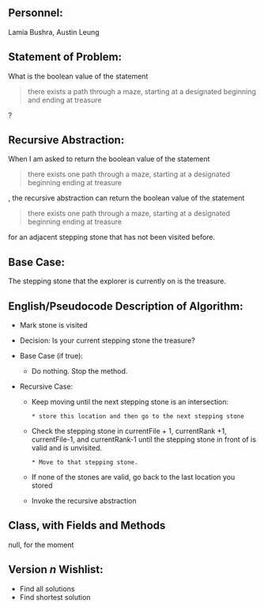 ## Personnel: 
Lamia Bushra, Austin Leung

## Statement of Problem: 
What is the boolean value of the statement

>there exists a path through a maze, starting at a designated beginning and ending at treasure

?


## Recursive Abstraction: 
When I am asked to return the boolean value of the statement 

>there exists one path through a maze, starting at a designated beginning ending at treasure 

, the recursive abstraction can return the boolean value of the statement 

>there exists one path through a maze, starting at a designated beginning ending at treasure

for an adjacent stepping stone that has not been visited before.


## Base Case:
The stepping stone that the explorer is currently on is the treasure. 


## English/Pseudocode Description of Algorithm:
* Mark stone is visited

* Decision: Is your current stepping stone the treasure?

* Base Case (if true): 

   * Do nothing. Stop the method.
   
* Recursive Case:
   * Keep moving until the next stepping stone is an intersection:
   
         * store this location and then go to the next stepping stone

   * Check the stepping stone in currentFile + 1, currentRank +1, currentFile-1, and currentRank-1 until the stepping stone in front of is valid and is unvisited.
   
         * Move to that stepping stone.
         
   * If none of the stones are valid, go back to the last location you stored
   
   * Invoke the recursive abstraction


## Class, with Fields and Methods
null, for the moment


## Version *n* Wishlist:
* Find all solutions
* Find shortest solution


